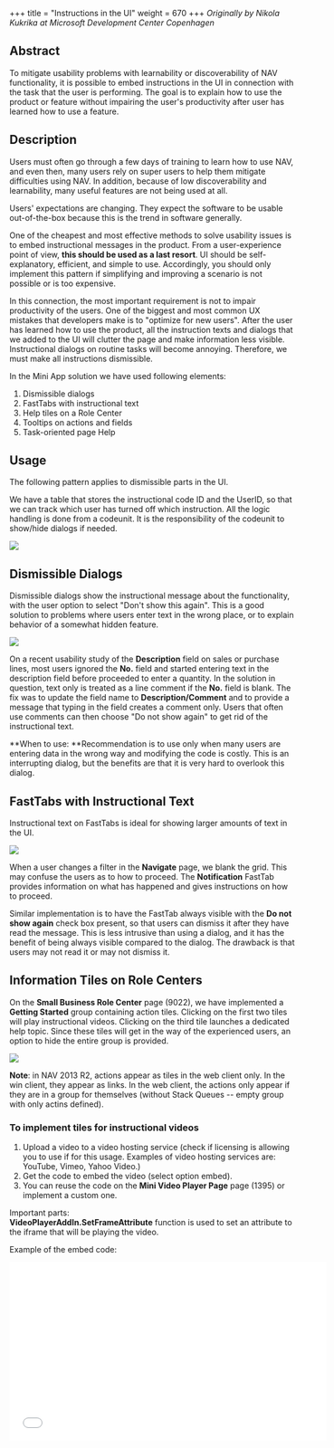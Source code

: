 +++
title = "Instructions in the UI"
weight = 670
+++
_Originally by Nikola Kukrika at Microsoft Development Center Copenhagen_

## Abstract

To mitigate usability problems with learnability or discoverability of NAV functionality, it is possible to embed instructions in the UI in connection with the task that the user is performing. The goal is to explain how to use the product or feature without impairing the user's productivity after user has learned how to use a feature.

## Description

Users must often go through a few days of training to learn how to use NAV, and even then, many users rely on super users to help them mitigate difficulties using NAV. In addition, because of low discoverability and learnability, many useful features are not being used at all.

Users' expectations are changing. They expect the software to be usable out-of-the-box because this is the trend in software generally.

One of the cheapest and most effective methods to solve usability issues is to embed instructional messages in the product. From a user-experience point of view, **this should be used as a last resort**. UI should be self-explanatory, efficient, and simple to use. Accordingly, you should only implement this pattern if simplifying and improving a scenario is not possible or is too expensive.

In this connection, the most important requirement is not to impair productivity of the users. One of the biggest and most common UX mistakes that developers make is to "optimize for new users". After the user has learned how to use the product, all the instruction texts and dialogs that we added to the UI will clutter the page and make information less visible. Instructional dialogs on routine tasks will become annoying. Therefore, we must make all instructions dismissible.

In the Mini App solution we have used following elements:

1. Dismissible dialogs
2. FastTabs with instructional text
3. Help tiles on a Role Center
4. Tooltips on actions and fields
5. Task-oriented page Help

## Usage

The following pattern applies to dismissible parts in the UI.

We have a table that stores the instructional code ID and the UserID, so that we can track which user has turned off which instruction. All the logic handling is done from a codeunit. It is the responsibility of the codeunit to show/hide dialogs if needed. 

[![ ][image0]][anchor0]

## Dismissible Dialogs

Dismissible dialogs show the instructional message about the functionality, with the user option to select "Don't show this again". This is a good solution to problems where users enter text in the wrong place, or to explain behavior of a somewhat hidden feature.

[![ ][image1]][anchor1]

On a recent usability study of the **Description** field on sales or purchase lines, most users ignored the **No.** field and started entering text in the description field before proceeded to enter a quantity. In the solution in question, text only is treated as a line comment if the **No.** field is blank. The fix was to update the field name to **Description/Comment** and to provide a message that typing in the field creates a comment only. Users that often use comments can then choose "Do not show again" to get rid of the instructional text.

**When to use: **Recommendation is to use only when many users are entering data in the wrong way and modifying the code is costly. This is an interrupting dialog, but the benefits are that it is very hard to overlook this dialog.

## FastTabs with Instructional Text

Instructional text on FastTabs is ideal for showing larger amounts of text in the UI. 

[![ ][image2]][anchor2]

When a user changes a filter in the **Navigate** page, we blank the grid. This may confuse the users as to how to proceed. The **Notification** FastTab provides information on what has happened and gives instructions on how to proceed.

Similar implementation is to have the FastTab always visible with the **Do not show again** check box present, so that users can dismiss it after they have read the message. This is less intrusive than using a dialog, and it has the benefit of being always visible compared to the dialog. The drawback is that users may not read it or may not dismiss it.

## Information Tiles on Role Centers

On the **Small Business Role Center** page (9022), we have implemented a **Getting Started** group containing action tiles. Clicking on the first two tiles will play instructional videos. Clicking on the third tile launches a dedicated help topic. Since these tiles will get in the way of the experienced users, an option to hide the entire group is provided.

[![ ][image3]][anchor3]

**Note**: in NAV 2013 R2, actions appear as tiles in the web client only. In the win client, they appear as links. In the web client, the actions only appear if they are in a group for themselves (without Stack Queues -- empty group with only actins defined).

### To implement tiles for instructional videos

1. Upload a video to a video hosting service (check if licensing is allowing you to use if for this usage. Examples of video hosting services are: YouTube, Vimeo, Yahoo Video.)
2. Get the code to embed the video (select option embed).
3. You can reuse the code on the **Mini Video Player Page** page (1395) or implement a custom one.

Important parts:  
**VideoPlayerAddIn.SetFrameAttribute** function is used to set an attribute to the iframe that will be playing the video.

  
Example of the embed code:

<iframe width="560" height="315" src="//www.youtube.com/embed/7SGp9pA9cAY" frameborder="0" allowfullscreen\></iframe\>

You must assign**src attribute **to src of the embed code, for example:

VideoPlayer.SetFrameAttribute('src', 'https://www.youtube.com/embed/7SGp9pA9cAY');

Without this, the video will not play. You can use the same function to assign other attributes, for example to remove frame border use:

VideoPlayer.SetFrameAttribute(' frameborder', '0');

Height and width should be set by using the following functions, since they ensure that the video will be centered on the page.

VideoPlayerAddIn.SetHeight(Height) and VideoPlayerAddIn.SetWidth(Width);

If you would like to reuse the **Mini Video Player Page** page (1395), then use:

SetParameters(Height,Width,Src,Caption), which uses the functions described above.

4\. As a last step you need to implement the action on the group and assign a video icon

**Note:**

Videos are implemented to be Web Client only. This is done because Flash player control that is used by most of the providers is not working well with WebBrowser control that the Windows Client is using.

For displaying the videos on the Windows client, the simplest option is to provide an action with a link that opens a video page in a browser or a page hosting all of the instructional videos you have provided. Optionally you can implement a .NET add-in control that would be able to play the video from selected provider.

### To implement tiles for help topics

You only need to add an empty action with a **TileHelp** icon. Platform will render the action and will generate the logic to trigger a help call when user clicks on the icon. On the Help Server create an help topic that matches the URL.

## Tooltips on actions and fields

Platform improvements in NAV 2013 R2 provide ability to create tooltips for actions and all kinds of fields in the web client simply by filling the **TooltipML** property on the page object.

[![ ][image4]][anchor4]

**Note**: In NAV 2013 R2, tooltips (in the 1330-range pages only) are extracted from intro paragraphs in the related field topic and inserted build-time using an infrastructure system.

## Task-oriented page Help

Every page in NAV 2013 R2 has a help icon in top right corner that should open a Task-oriented help topic that should be related to this page. We recommend providing help topics for new task pages that you provide with your solutions.

[![ ][image5]][anchor5]

## NAV Usages

Dismissible dialogs - Used in the **Description** field in pages 1305, 1325, 1355, 1373, ....

FastTabs with instructional text -- **Navigate** page (344).

Help Tiles on Role Center -- **Small Business Role Center** page (9022) and **Mini Activities** page (1310).

Tooltips -- All pages in the 1300 number range.

Task-oriented page help -- all task pages in 1300 number range

## Ideas for Improvement

Provide the support for the invoking any Help topics (URL on the Help Server from C/AL code. Then we would be able to promote help actions anywhere or launch them from C/AL code if needed.

Implement tooltips across the application and in all country versions. (Requires a run-time infrastructure system.)

[watch?v=loobQ1TVO3o&list=PLhZ3P LY7CqmVszuvtJLujFyHpsVN0Uw&index=14][anchor6]



[anchor0]: 6215.picture-1.png
[anchor1]: 2804.Picture-2.png
[anchor2]: 6685.picture-3.png
[anchor3]: 5707.Picture-4.png
[anchor4]: 7217.picture-1.png
[anchor5]: 7245.Picture-2.png
[anchor6]: https://www.youtube.com/watch?v=loobQ1TVO3o&list=PLhZ3P-LY7CqmVszuvtJLujFyHpsVN0U_w&index=14


[image0]: 6215.picture-1.png
[image1]: 2804.Picture-2.png
[image2]: 6685.picture-3.png
[image3]: 5707.Picture-4.png
[image4]: 7217.picture-1.png
[image5]: 7245.Picture-2.png
